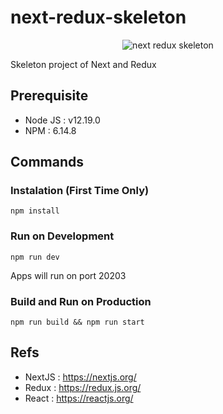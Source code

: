 # next-redux-skeleton

<p align="center">
  <img src="https://i.ibb.co/jb3w514/Next-ft-Redux-Skeleton.png" alt="next redux skeleton" />
</p>

Skeleton project of Next and Redux


## Prerequisite

- Node JS : v12.19.0
- NPM : 6.14.8

## Commands

### Instalation (First Time Only)

```
npm install
```

### Run on Development

```
npm run dev
```

Apps will run on port 20203

### Build and Run on Production

```
npm run build && npm run start
```

## Refs

- NextJS : https://nextjs.org/
- Redux : https://redux.js.org/
- React : https://reactjs.org/
